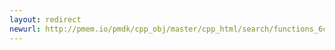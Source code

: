 ```yaml
---
layout: redirect
newurl: http://pmem.io/pmdk/cpp_obj/master/cpp_html/search/functions_6c.html
---
```

